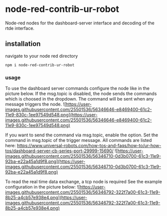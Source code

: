 # node-red-contrib-ur-robot
Node-red nodes for the dashboard-server interface and decoding of the rtde interface.

## installation

navigate to your node red directory

`npm i node-red-contrib-ur-robot`

### usage

To use the dashboard server commands configure the node like in the picture below.
If the msg.topic is disabled, the node sends the commands which is choosed in the dropdown.
The command will be sent when any message triggers the node.
![https://user-images.githubusercontent.com/25501536/56346646-e8469400-61c2-11e9-830c-1ee97549d548.png](https://user-images.githubusercontent.com/25501536/56346646-e8469400-61c2-11e9-830c-1ee97549d548.png)


If you want to send the command via msg.topic, enable the option.
Set the command in msg.topic of the trigger message.
All commands are listed here: https://www.universal-robots.com/how-tos-and-faqs/how-to/ur-how-tos/dashboard-server-cb-series-port-29999-15690/
![https://user-images.githubusercontent.com/25501536/56346710-0d3b0700-61c3-11e9-92ba-e22a45a1d9f8.png](https://user-images.githubusercontent.com/25501536/56346710-0d3b0700-61c3-11e9-92ba-e22a45a1d9f8.png)


To read the real time data exchange, a tcp node is required
See the example configuration in the picture below:
![https://user-images.githubusercontent.com/25501536/56346792-322f7a00-61c3-11e9-8b25-a4cb57e938e4.png](https://user-images.githubusercontent.com/25501536/56346792-322f7a00-61c3-11e9-8b25-a4cb57e938e4.png)
